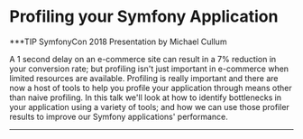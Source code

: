 # Profiling your Symfony Application

***TIP
SymfonyCon 2018 Presentation by Michael Cullum

A 1 second delay on an e-commerce site can result in a 7% reduction in your conversion rate; but profiling isn't just important in e-commerce when limited resources are available. Profiling is really important and there are now a host of tools to help you profile your application through means other than naive profiling. In this talk we'll look at how to identify bottlenecks in your application using a variety of tools; and how we can use those profiler results to improve our Symfony applications' performance.
***